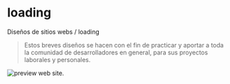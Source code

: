 # loading

Diseños de sitios webs / loading
> Estos breves diseños se hacen con el fin de practicar y aportar a toda la comunidad de desarrolladores en general, para sus proyectos laborales y personales.

![preview web site.](https://github.com/brayangomez22/loading-designs-for-the-web/blob/master/preview.jpg)
